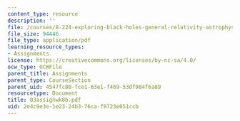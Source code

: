 ```yaml
---
content_type: resource
description: ''
file: /courses/8-224-exploring-black-holes-general-relativity-astrophysics-spring-2003/2e4c9e3e1e2324b376caf8723e051ccb_03assignwk8b.pdf
file_size: 94446
file_type: application/pdf
learning_resource_types:
- Assignments
license: https://creativecommons.org/licenses/by-nc-sa/4.0/
ocw_type: OCWFile
parent_title: Assignments
parent_type: CourseSection
parent_uid: 4547fc80-fce1-63e1-f469-53df984f6a89
resourcetype: Document
title: 03assignwk8b.pdf
uid: 2e4c9e3e-1e23-24b3-76ca-f8723e051ccb
---
```

